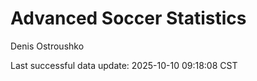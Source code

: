 # Advanced Soccer Statistics
Denis Ostroushko

<!-- gfm -->

Last successful data update: 2025-10-10 09:18:08 CST
